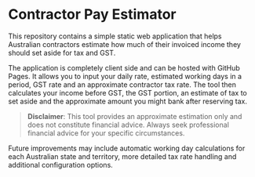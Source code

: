 # Contractor Pay Estimator

This repository contains a simple static web application that helps Australian contractors estimate how much of their invoiced income they should set aside for tax and GST.

The application is completely client side and can be hosted with GitHub Pages. It allows you to input your daily rate, estimated working days in a period, GST rate and an approximate contractor tax rate. The tool then calculates your income before GST, the GST portion, an estimate of tax to set aside and the approximate amount you might bank after reserving tax.

> **Disclaimer**: This tool provides an approximate estimation only and does not constitute financial advice. Always seek professional financial advice for your specific circumstances.

Future improvements may include automatic working day calculations for each Australian state and territory, more detailed tax rate handling and additional configuration options.
